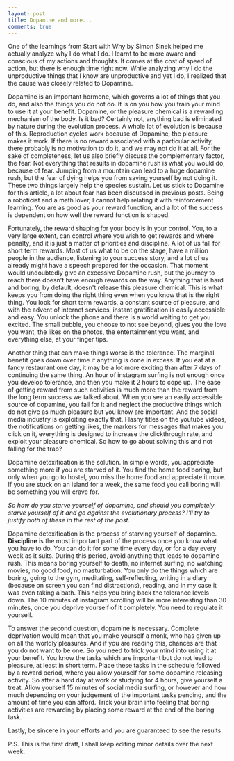 ```yaml
---
layout: post
title: Dopamine and more...
comments: true
---
```


One of the learnings from Start with Why by Simon Sinek helped me actually analyze why I do what I do. I learnt to be more aware and conscious of my actions and thoughts. It comes at the cost of speed of action, but there is enough time right now. While analyzing why I do the unproductive things that I know are unproductive and yet I do, I realized that the cause was closely related to Dopamine.  

Dopamine is an important hormone, which governs a lot of things that you do, and also the things you do not do. It is on you how you train your mind to use it at your benefit. Dopamine, or the pleasure chemical is a rewarding mechanism of the body. Is it bad? Certainly not, anything bad is eliminated by nature during the evolution process. A whole lot of evolution is because of this. Reproduction cycles work because of Dopamine, the pleasure makes it work. If there is no reward associated with a particular activity, there probably is no motivation to do it, and we may not do it at all. For the sake of completeness, let us also briefly discuss the complementary factor, the fear. Not everything that results in dopamine rush is what you would do, because of fear. Jumping from a mountain can lead to a huge dopamine rush, but the fear of dying helps you from saving yourself by not doing it. These two things largely help the species sustain. Let us stick to Dopamine for this article, a lot about fear has been discussed in previous posts. Being a roboticist and a math lover, I cannot help relating it with reinforcement learning. You are as good as your reward function, and a lot of the success is dependent on how well the reward function is shaped.  

Fortunately, the reward shaping for your body is in your control. You, to a very large extent, can control where you wish to get rewards and where penalty, and it is just a matter of priorities and discipline. A lot of us fall for short term rewards. Most of us what to be on the stage, have a million people in the audience, listening to your success story, and a lot of us already might have a speech prepared for the occasion. That moment would undoubtedly give an excessive Dopamine rush, but the journey to reach there doesn't have enough rewards on the way. Anything that is hard and boring, by default, doesn't release this pleasure chemical. This is what keeps you from doing the right thing even when you know that is the right thing. You look for short term rewards, a constant source of pleasure, and with the advent of internet services, instant gratification is easily accessible and easy. You unlock the phone and there is a world waiting to get you excited. The small bubble, you choose to not see beyond, gives you the love you want, the likes on the photos, the entertainment you want, and everything else, at your finger tips.  

Another thing that can make things worse is the tolerance. The marginal benefit goes down over time if anything is done in excess. If you eat at a fancy restaurant one day, it may be a lot more exciting than after 7 days of continuing the same thing. An hour of instagram surfing is not enough once you develop tolerance, and then you make it 2 hours to cope up. The ease of getting reward from such activities is much more than the reward from the long term success we talked about. When you see an easily accessible source of dopamine, you fall for it and neglect the productive things which do not give as much pleasure but you know are important. And the social media industry is exploiting exactly that. Flashy titles on the youtube videos, the notifications on getting likes, the markers for messages that makes you click on it, everything is designed to increase the clickthrough rate, and exploit your pleasure chemical. So how to go about solving this and not falling for the trap?  

Dopamine detoxification is the solution. In simple words, you appreciate something more if you are starved of it. You find the home food boring, but only when you go to hostel, you miss the home food and appreciate it more. If you are stuck on an island for a week, the same food you call boring will be something you will crave for. 

*So how do you starve yourself of dopamine, and should you completely starve yourself of it and go against the evolutionary process? I'll try to justify both of these in the rest of the post.*  

Dopamine detoxification is the process of starving yourself of dopamine. **Discipline** is the most important part of the process once you know what you have to do. You can do it for some time every day, or for a day every week as it suits. During this period, avoid anything that leads to dopamine rush. This means boring yourself to death, no internet surfing, no watching movies, no good food, no masturbation. You only do the things which are boring, going to the gym, meditating, self-reflecting, writing in a diary (because on screen you can find distractions), reading, and in my case it was even taking a bath. This helps you bring back the tolerance levels down. The 10 minutes of instagram scrolling will be more interesting than 30 minutes, once you deprive yourself of it completely. You need to regulate it yourself.  

To answer the second question, dopamine is necessary. Complete deprivation would mean that you make yourself a monk, who has given up on all the worldly pleasures. And if you are reading this, chances are that you do not want to be one. So you need to trick your mind into using it at your benefit. You know the tasks which are important but do not lead to pleasure, at least in short term. Place these tasks in the schedule followed by a reward period, where you allow yourself for some dopamine releasing activity. So after a hard day at work or studying for 4 hours, give yourself a treat. Allow yourself 15 minutes of social media surfing, or however and how much depending on your judgement of the important tasks pending, and the amount of time you can afford. Trick your brain into feeling that boring activities are rewarding by placing some reward at the end of the boring task.  

Lastly, be sincere in your efforts and you are guaranteed to see the results.


P.S. This is the first draft, I shall keep editing minor details over the next week.